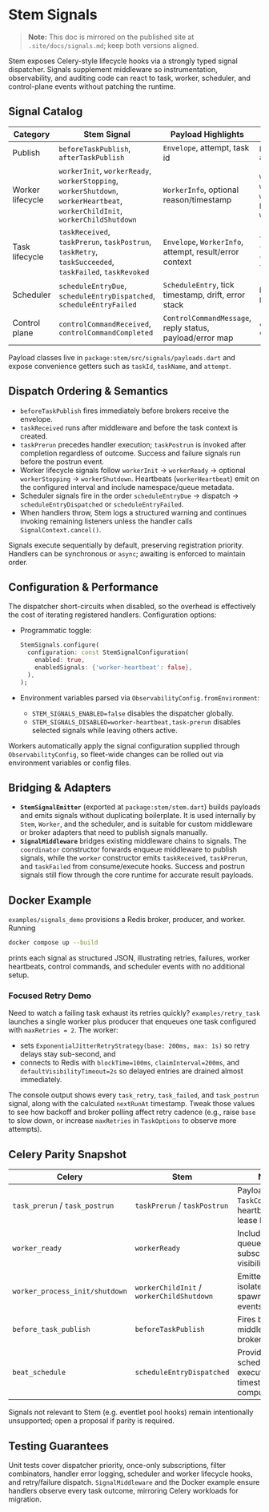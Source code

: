 # Stem Signals

> **Note:** This doc is mirrored on the published site at
> `.site/docs/signals.md`; keep both versions aligned.

Stem exposes Celery-style lifecycle hooks via a strongly typed signal
dispatcher. Signals supplement middleware so instrumentation, observability,
and auditing code can react to task, worker, scheduler, and control-plane
events without patching the runtime.

## Signal Catalog

| Category | Stem Signal | Payload Highlights | Celery Equivalent |
| --- | --- | --- | --- |
| Publish | `beforeTaskPublish`, `afterTaskPublish` | `Envelope`, attempt, task id | `before_task_publish`, `after_task_publish` |
| Worker lifecycle | `workerInit`, `workerReady`, `workerStopping`, `workerShutdown`, `workerHeartbeat`, `workerChildInit`, `workerChildShutdown` | `WorkerInfo`, optional reason/timestamp | `worker_init`, `worker_ready`, `worker_shutting_down`, `worker_shutdown`, `heartbeat_sent`, `worker_process_init/shutdown` |
| Task lifecycle | `taskReceived`, `taskPrerun`, `taskPostrun`, `taskRetry`, `taskSucceeded`, `taskFailed`, `taskRevoked` | `Envelope`, `WorkerInfo`, attempt, result/error context | `task_received`, `task_prerun`, `task_postrun`, `task_retry`, `task_success`, `task_failure`, `task_revoked` |
| Scheduler | `scheduleEntryDue`, `scheduleEntryDispatched`, `scheduleEntryFailed` | `ScheduleEntry`, tick timestamp, drift, error stack | `beat_scheduler_ready`, `beat_schedule` (Celery docs) |
| Control plane | `controlCommandReceived`, `controlCommandCompleted` | `ControlCommandMessage`, reply status, payload/error map | `control_command_sent`, `control_command_received` |

Payload classes live in `package:stem/src/signals/payloads.dart` and expose
convenience getters such as `taskId`, `taskName`, and `attempt`.

## Dispatch Ordering & Semantics

- `beforeTaskPublish` fires immediately before brokers receive the envelope.
- `taskReceived` runs after middleware and before the task context is created.
- `taskPrerun` precedes handler execution; `taskPostrun` is invoked after
  completion regardless of outcome. Success and failure signals run before the
  postrun event.
- Worker lifecycle signals follow `workerInit` → `workerReady` → optional
  `workerStopping` → `workerShutdown`. Heartbeats (`workerHeartbeat`) emit on
  the configured interval and include namespace/queue metadata.
- Scheduler signals fire in the order `scheduleEntryDue` → dispatch →
  `scheduleEntryDispatched` or `scheduleEntryFailed`.
- When handlers throw, Stem logs a structured warning and continues invoking
  remaining listeners unless the handler calls `SignalContext.cancel()`.

Signals execute sequentially by default, preserving registration priority.
Handlers can be synchronous or `async`; awaiting is enforced to maintain order.

## Configuration & Performance

The dispatcher short-circuits when disabled, so the overhead is effectively the
cost of iterating registered handlers. Configuration options:

- Programmatic toggle:

  ```dart
  StemSignals.configure(
    configuration: const StemSignalConfiguration(
      enabled: true,
      enabledSignals: {'worker-heartbeat': false},
    ),
  );
  ```

- Environment variables parsed via `ObservabilityConfig.fromEnvironment`:
  - `STEM_SIGNALS_ENABLED=false` disables the dispatcher globally.
  - `STEM_SIGNALS_DISABLED=worker-heartbeat,task-prerun` disables selected
    signals while leaving others active.

Workers automatically apply the signal configuration supplied through
`ObservabilityConfig`, so fleet-wide changes can be rolled out via environment
variables or config files.

## Bridging & Adapters

- **`StemSignalEmitter`** (exported at `package:stem/stem.dart`) builds payloads
  and emits signals without duplicating boilerplate. It is used internally by
  `Stem`, `Worker`, and the scheduler, and is suitable for custom middleware or
  broker adapters that need to publish signals manually.
- **`SignalMiddleware`** bridges existing middleware chains to signals. The
  `coordinator` constructor forwards enqueue middleware to publish signals,
  while the `worker` constructor emits `taskReceived`, `taskPrerun`, and
  `taskFailed` from consume/execute hooks. Success and postrun signals still
  flow through the core runtime for accurate result payloads.

## Docker Example

`examples/signals_demo` provisions a Redis broker, producer, and worker. Running

```bash
docker compose up --build
```

prints each signal as structured JSON, illustrating retries, failures, worker
heartbeats, control commands, and scheduler events with no additional setup.

### Focused Retry Demo

Need to watch a failing task exhaust its retries quickly? `examples/retry_task`
launches a single worker plus producer that enqueues one task configured with
`maxRetries = 2`. The worker:

- sets `ExponentialJitterRetryStrategy(base: 200ms, max: 1s)` so retry delays
  stay sub-second, and
- connects to Redis with `blockTime=100ms`, `claimInterval=200ms`, and
  `defaultVisibilityTimeout=2s` so delayed entries are drained almost
  immediately.

The console output shows every `task_retry`, `task_failed`, and `task_postrun`
signal, along with the calculated `nextRunAt` timestamp. Tweak those values to
see how backoff and broker polling affect retry cadence (e.g., raise `base` to
slow down, or increase `maxRetries` in `TaskOptions` to observe more attempts).

## Celery Parity Snapshot

| Celery | Stem | Notes |
| --- | --- | --- |
| `task_prerun` / `task_postrun` | `taskPrerun` / `taskPostrun` | Payload includes `TaskContext` for heartbeat and lease helpers. |
| `worker_ready` | `workerReady` | Includes queue/broadcast subscriptions for visibility. |
| `worker_process_init/shutdown` | `workerChildInit` / `workerChildShutdown` | Emitted for isolate pool spawn/recycle events. |
| `before_task_publish` | `beforeTaskPublish` | Fires before middleware or broker IO. |
| `beat_schedule` | `scheduleEntryDispatched` | Provides scheduled vs executed timestamps to compute drift. |

Signals not relevant to Stem (e.g. eventlet pool hooks) remain intentionally
unsupported; open a proposal if parity is required.

## Testing Guarantees

Unit tests cover dispatcher priority, once-only subscriptions, filter
combinators, handler error logging, scheduler and worker lifecycle hooks, and
retry/failure dispatch. `SignalMiddleware` and the Docker example ensure
handlers observe every task outcome, mirroring Celery workloads for migration.
